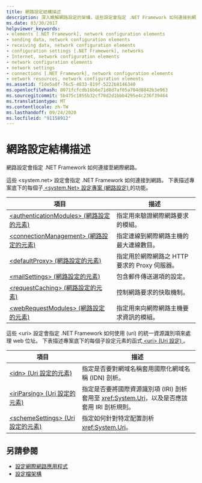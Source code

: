 ```yaml
---
title: 網路設定結構描述
description: 深入瞭解網路設定的架構，這些設定會指定 .NET Framework 如何連接到網際網路並處理 Uri。
ms.date: 03/30/2017
helpviewer_keywords:
- elements [.NET Framework], network configuration elements
- sending data, network configuration elements
- receiving data, network configuration elements
- configuration settings [.NET Framework], networks
- Internet, network configuration elements
- network configuration elements
- network settings
- connections [.NET Framework], network configuration elements
- network resources, network configuration elements
ms.assetid: f1de5a0f-76c5-4833-819f-5222b8146340
ms.openlocfilehash: 8071fcfcdb16b6e71d8d7af05a704d8842b3e963
ms.sourcegitcommit: 5b475c1855b32cf78d2d1bbb4295e4c236f39464
ms.translationtype: MT
ms.contentlocale: zh-TW
ms.lasthandoff: 09/24/2020
ms.locfileid: "91158912"
---
```

# <a name="network-settings-schema"></a>網路設定結構描述

網路設定會指定 .NET Framework 如何連接至網際網路。

這些 \<system.net> 設定會指定 .NET Framework 如何連接到網路。 下表描述專案底下的每個子[ \<system.Net> 設定專案 (網路設定) ](system-net-element-network-settings.md)的功能。  
  
|項目|描述|  
|-------------|-----------------|  
|[\<authenticationModules> (網路設定的元素) ](authenticationmodules-element-network-settings.md)|指定用來驗證網際網路要求的模組。|  
|[\<connectionManagement> (網路設定的元素) ](connectionmanagement-element-network-settings.md)|指定連線到網際網路主機的最大連線數目。|  
|[\<defaultProxy> (網路設定的元素) ](defaultproxy-element-network-settings.md)|指定用於網際網路之 HTTP 要求的 Proxy 伺服器。|  
|[\<mailSettings> (網路設定的元素) ](mailsettings-element-network-settings.md)|包含郵件傳送選項的設定。|  
|[\<requestCaching> (網路設定的元素) ](requestcaching-element-network-settings.md)|控制網路要求的快取機制。|  
|[\<webRequestModules> (網路設定的元素) ](webrequestmodules-element-network-settings.md)|指定用來向網際網路主機要求資訊的模組。|  
  
這些 \<uri> 設定會指定 .NET Framework 如何使用 (uri) 的統一資源識別項來處理 web 位址。 下表描述專案底下的每個子設定元素的函式[ \<uri> (Uri 設定) ](uri-element-uri-settings.md)。  
  
|項目|描述|  
|-------------|-----------------|  
|[\<idn> (Uri 設定的元素) ](idn-element-uri-settings.md)|指定是否要對網域名稱套用國際化網域名稱 (IDN) 剖析。|  
|[\<iriParsing> (Uri 設定的元素) ](iriparsing-element-uri-settings.md)|指定是否要將國際資源識別項 (IRI) 剖析套用至 <xref:System.Uri>，以及是否應該套用 IRI 剖析規則。|  
|[\<schemeSettings> (Uri 設定的元素) ](schemesettings-element-uri-settings.md)|指定如何針對特定配置剖析 <xref:System.Uri>。|  
  
## <a name="see-also"></a>另請參閱

- [設定網際網路應用程式](../../../network-programming/configuring-internet-applications.md)
- [設定檔架構](../index.md)
